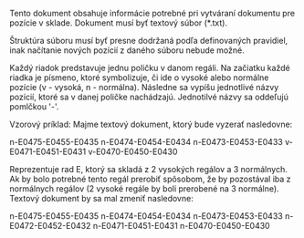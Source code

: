 Tento dokument obsahuje informácie potrebné pri vytváraní dokumentu pre pozície v sklade.
Dokument musí byť textový súbor (*.txt).

Štruktúra súboru musí byť presne dodržaná podľa definovaných pravidiel, inak načítanie nových pozícií z daného súboru nebude možné.


Každý riadok predstavuje jednu poličku v danom regáli. Na začiatku každé riadka je písmeno, ktoré symbolizuje, 
či ide o vysoké alebo normálne pozície (v - vysoká, n - normálna).
Následne sa vypíšu jednotlivé názvy pozícií, ktoré sa v danej poličke nachádzajú.
Jednotilvé názvy sa oddeľujú pomlčkou '-'.

Vzorový príklad:
Majme textový dokument, ktorý bude vyzerať nasledovne:

n-E0475-E0455-E0435
n-E0474-E0454-E0434
n-E0473-E0453-E0433
v-E0471-E0451-E0431
v-E0470-E0450-E0430

Reprezentuje rad E, ktorý sa skladá z 2 vysokých regálov a 3 normálnych. Ak by bolo potrebné tento regál prerobiť spôsobom, že by pozostával iba z normálnych regálov (2 vysoké regále by boli prerobené na 3 normálne). Textový dokument by sa mal zmeniť nasledovne:

n-E0475-E0455-E0435
n-E0474-E0454-E0434
n-E0473-E0453-E0433
n-E0472-E0452-E0432
n-E0471-E0451-E0431
n-E0470-E0450-E0430

